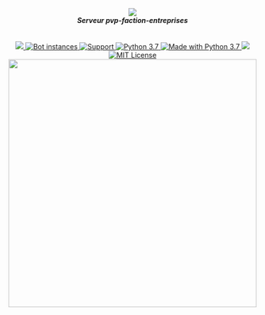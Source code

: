 <div align="center">
  <img src="https://i.imgur.com/ioDnX6Q.png" align="center">
  <br>
  <strong><i>Serveur pvp-faction-entreprises</i></strong>
  <br>
  <br>
  <br>
  
  <a href="https://heroku.com/deploy?template=https://github.com/kyb3r/modmail">
    <img src="https://img.shields.io/badge/Site_web-FF00B5.svg">
  </a>

  <a href="https://github.com/kyb3r/modmail/">
    <img src="https://api.modmail.dev/badges/instances.svg" alt="Bot instances">
  </a>

  <a href="https://discord.gg/j5e9p8w">
    <img src="https://img.shields.io/discord/515071617815019520.svg?label=Discord&logo=Discord&colorB=7289da&style=for-the-badge" alt="Support">
  </a>

  <a href="https://patreon.com/kyber">
    <img src="https://img.shields.io/badge/patreon-donate-orange.svg?style=for-the-badge&logo=Patreon" alt="Python 3.7">
  </a>

  <a href="https://www.python.org/downloads/">
    <img src="https://img.shields.io/badge/Made%20With-Python%203.7-blue.svg?style=for-the-badge&logo=Python" alt="Made with Python 3.7">
  </a>

  <a href="https://github.com/ambv/black">
    <img src="https://img.shields.io/badge/Code%20Style-Black-black?style=for-the-badge">
  </a>

  <a href="https://github.com/kyb3r/modmail/blob/master/LICENSE">
    <img src="https://img.shields.io/badge/license-agpl-e74c3c.svg?style=for-the-badge" alt="MIT License">
  </a>

<br>
<img src='https://i.imgur.com/fru5Q07.png' align='center' width=500>
</div>
